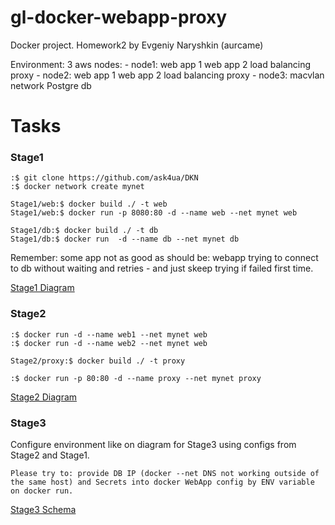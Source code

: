# gl-docker-webapp-proxy
Docker project. Homework2 by Evgeniy Naryshkin (aurcame)

Environment: 3 aws nodes:
    - node1: web app 1
             web app 2
             load balancing proxy
    - node2: web app 1
             web app 2
             load balancing proxy
    - node3: macvlan network
             Postgre db

Tasks
===
### Stage1

    :$ git clone https://github.com/ask4ua/DKN
    :$ docker network create mynet

    Stage1/web:$ docker build ./ -t web
    Stage1/web:$ docker run -p 8080:80 -d --name web --net mynet web

    Stage1/db:$ docker build ./ -t db
    Stage1/db:$ docker run  -d --name db --net mynet db

Remember: some app not as good as should be: webapp trying to connect to db without waiting and retries - and just skeep trying if failed first time.

[Stage1 Diagram](https://github.com/ask4ua/DKN/blob/master/Practices/Section2/Stage1/DevOpsTrainig2-Stage1.png)

### Stage2
    :$ docker run -d --name web1 --net mynet web
    :$ docker run -d --name web2 --net mynet web

    Stage2/proxy:$ docker build ./ -t proxy

    :$ docker run -p 80:80 -d --name proxy --net mynet proxy

[Stage2 Diagram](https://github.com/ask4ua/DKN/blob/master/Practices/Section2/Stage2/DevOpsTrainig2-Stage2.png)

### Stage3
Configure environment like on diagram for Stage3 using configs from Stage2 and Stage1.

    Please try to: provide DB IP (docker --net DNS not working outside of the same host) and Secrets into docker WebApp config by ENV variable on docker run.

[Stage3 Schema](https://github.com/ask4ua/DKN/blob/master/Practices/Section2/Stage3/DevOpsTrainig2-Stage3.png)

